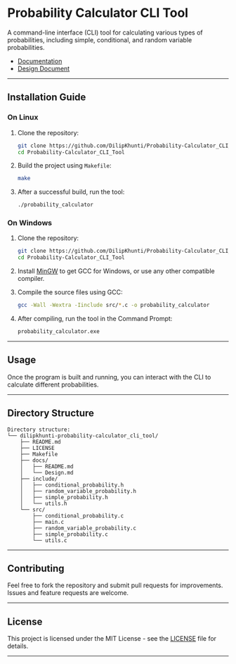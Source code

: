 
# **Probability Calculator CLI Tool**

A command-line interface (CLI) tool for calculating various types of probabilities, including simple, conditional, and random variable probabilities.

-  [Documentation](./docs/README.md)
- [Design Document](./docs/Design.md)

---

## **Installation Guide**

### **On Linux**

1. Clone the repository:

   ```bash
   git clone https://github.com/DilipKhunti/Probability-Calculator_CLI_Tool.git
   cd Probability-Calculator_CLI_Tool
   ```


2. Build the project using `Makefile`:

   ```bash
   make
   ```

3. After a successful build, run the tool:

   ```bash
   ./probability_calculator
   ```

### **On Windows**

1. Clone the repository:

   ```bash
   git clone https://github.com/DilipKhunti/Probability-Calculator_CLI_Tool.git
   cd Probability-Calculator_CLI_Tool
   ```

2. Install [MinGW](https://sourceforge.net/projects/mingw/) to get GCC for Windows, or use any other compatible compiler.

3. Compile the source files using GCC:

   ```bash
   gcc -Wall -Wextra -Iinclude src/*.c -o probability_calculator
   ```

4. After compiling, run the tool in the Command Prompt:

   ```bash
   probability_calculator.exe
   ```

---

## **Usage**

Once the program is built and running, you can interact with the CLI to calculate different probabilities.

---

## Directory Structure
```
Directory structure:
└── dilipkhunti-probability-calculator_cli_tool/
    ├── README.md
    ├── LICENSE
    ├── Makefile
    ├── docs/
    │   ├── README.md
    │   └── Design.md
    ├── include/
    │   ├── conditional_probability.h
    │   ├── random_variable_probability.h
    │   ├── simple_probability.h
    │   └── utils.h
    └── src/
        ├── conditional_probability.c
        ├── main.c
        ├── random_variable_probability.c
        ├── simple_probability.c
        └── utils.c
```

---

## **Contributing**

Feel free to fork the repository and submit pull requests for improvements. Issues and feature requests are welcome.

---

## **License**

This project is licensed under the MIT License - see the [LICENSE](LICENSE) file for details.

---